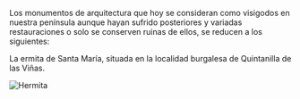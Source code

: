 Los monumentos de arquitectura que hoy se consideran como visigodos en nuestra
península aunque hayan sufrido posteriores y variadas restauraciones o solo se
conserven ruinas de ellos, se reducen a los siguientes:

La ermita de Santa María, situada en la localidad burgalesa de Quintanilla de las
Viñas.

![Hermita](img/Hermita.jpg)
